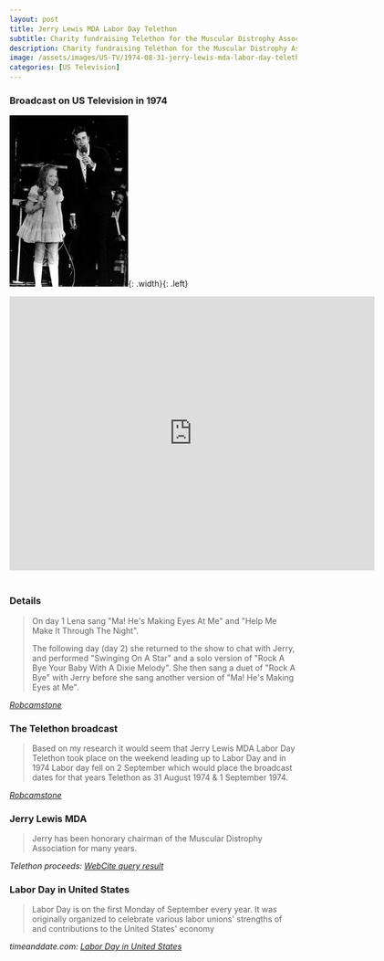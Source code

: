 ```yaml
---
layout: post
title: Jerry Lewis MDA Labor Day Telethon
subtitle: Charity fundraising Telethon for the Muscular Distrophy Association
description: Charity fundraising Telethon for the Muscular Distrophy Association.
image: /assets/images/US-TV/1974-08-31-jerry-lewis-mda-labor-day-telethon.jpg
categories: [US Television]
---
```


### Broadcast on US Television in 1974
![](/assets/images/US-TV/1974-08-31-jerry-lewis-mda-labor-day-telethon.jpg){: .width}{: .left}
<div class="responsive-video"><iframe width="640px" height="480px" src="https://www.youtube.com/embed/9iLaE-c77M0?start=2172&rel=0&showinfo=1" frameborder="0" allowfullscreen></iframe></div>
<br />

### Details
> On day 1 Lena sang "Ma! He's Making Eyes At Me" and "Help Me Make It Through The Night".
>
> The following day (day 2) she returned to the show to chat with Jerry, and performed "Swinging On A Star" and a solo version of "Rock A Bye Your Baby With A Dixie Melody". She then sang a duet of "Rock A Bye" with Jerry before she sang another version of "Ma! He's Making Eyes at Me".

<cite>[Robcamstone](https://github.com/fanzoflenazavaroni)</cite>

### The Telethon broadcast
> Based on my research it would seem that Jerry Lewis MDA Labor Day Telethon took place on the weekend leading up to Labor Day and in 1974 Labor day fell on 2 September which would place the broadcast dates for that years Telethon as 31 August 1974 & 1 September 1974.

<cite>[Robcamstone](https://github.com/fanzoflenazavaroni)</cite>

### Jerry Lewis MDA
> Jerry has been honorary chairman of the Muscular Distrophy Association for many years.

<cite>Telethon proceeds: [WebCite query result](http://www.webcitation.org/5knut3p0h)</cite>

### Labor Day in United States
> Labor Day is on the first Monday of September every year. It was originally organized to celebrate various labor unions' strengths of and contributions to the United States' economy

<cite>timeanddate.com: [Labor Day in United States](https://www.timeanddate.com/holidays/us/labor-day)</cite>

<style>
.dt-published {display: none;}
.post-meta:after {content: "31 August 1974 & 1 September 1974";}
.height-adjust1 {width:auto; height:350px;}
.height-adjust2 {width:auto; height:307px;}
.width {width:309px; height:auto;}
</style>

